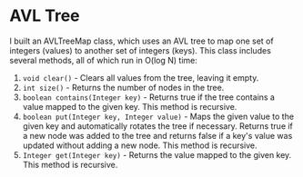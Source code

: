 # AVL Tree
I built an AVLTreeMap class, which uses an AVL tree to map one set of integers (values) to another set of integers (keys). This class includes several methods, all of which run in O(log N) time:
1. ```void clear()``` - Clears all values from the tree, leaving it empty.
2. ```int size()``` - Returns the number of nodes in the tree.
3. ```boolean contains(Integer key)``` - Returns true if the tree contains a value mapped to the given key. This method is recursive.
4. ```boolean put(Integer key, Integer value)``` - Maps the given value to the given key and automatically rotates the tree if necessary. Returns true if a new node was added to the tree and returns false if a key's value was updated without adding a new node. This method is recursive.
5. ```Integer get(Integer key)``` -  Returns the value mapped to the given key. This method is recursive.
